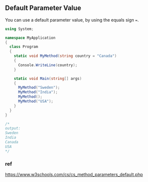 ## Default Parameter Value

You can use a default parameter value, by using the equals sign `=`.


```cs
using System;

namespace MyApplication
{
  class Program
  {
    static void MyMethod(string country = "Canada")
    {
      Console.WriteLine(country);
    }

    static void Main(string[] args)
    {
      MyMethod("Sweden");
      MyMethod("India");
      MyMethod();
      MyMethod("USA");
    }
  }
}

/*
output:
Sweden
India
Canada
USA
*/
```

### ref
https://www.w3schools.com/cs/cs_method_parameters_default.php


